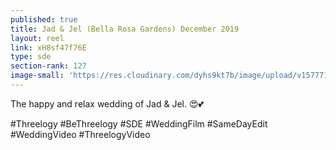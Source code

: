 ```yaml
---
published: true
title: Jad & Jel (Bella Rosa Gardens) December 2019
layout: reel
link: xH8sf47f76E
type: sde
section-rank: 127
image-small: 'https://res.cloudinary.com/dyhs9kt7b/image/upload/v1577716539/jad_jel.jpg'
---
```

The happy and relax wedding of Jad & Jel. 😍💕

#Threelogy #BeThreelogy #SDE #WeddingFilm #SameDayEdit #WeddingVideo #ThreelogyVideo